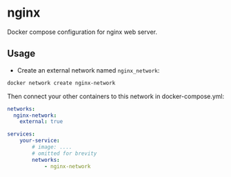 # nginx

Docker compose configuration for nginx web server.

## Usage

- Create an external network named `nginx_network`:

```bash
docker network create nginx-network
```

Then connect your other containers to this network in docker-compose.yml:

```yaml
networks:
  nginx-network:
    external: true

services:
    your-service:
        # image: ....
        # omitted for brevity
        networks:
            - nginx-network
```
